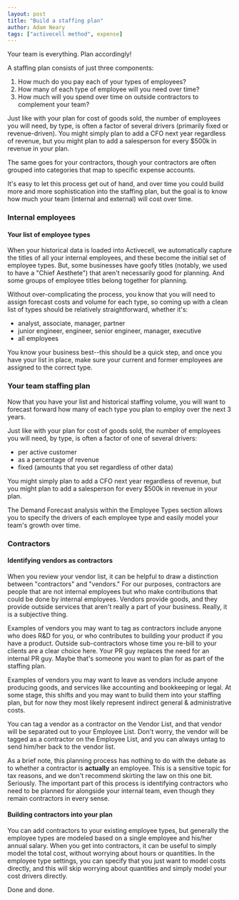 ```yaml
---
layout: post
title: "Build a staffing plan"
author: Adam Neary
tags: ["activecell method", expense]
---
```


Your team is everything. Plan accordingly!

A staffing plan consists of just three components:

1. How much do you pay each of your types of employees?
2. How many of each type of employee will you need over time?
3. How much will you spend over time on outside contractors to complement your team?

<!-- more -->

Just like with your plan for cost of goods sold, the number of employees you will need, by type, is often a factor of several drivers (primarily fixed or revenue-driven). You might simply plan to add a CFO next year regardless of revenue, but you might plan to add a salesperson for every $500k in revenue in your plan.

The same goes for your contractors, though your contractors are often grouped into categories that map to specific expense accounts.

It's easy to let this process get out of hand, and over time you could build more and more sophistication into the staffing plan, but the goal is to know how much your team (internal and external) will cost over time.

### Internal employees

#### Your list of employee types

When your historical data is loaded into Activecell, we automatically capture the titles of all your internal employees, and these become the initial set of employee types. But, some businesses have goofy titles (notably, we used to have a "Chief Aesthete") that aren't necessarily good for planning. And some groups of employee titles belong together for planning. 

Without over-complicating the process, you know that you will need to assign forecast costs and volume for each type, so coming up with a clean list of types should be relatively straightforward, whether it's:

* analyst, associate, manager, partner
* junior engineer, engineer, senior engineer, manager, executive
* all employees

You know your business best--this should be a quick step, and once you have your list in place, make sure your current and former employees are assigned to the correct type.

### Your team staffing plan

Now that you have your list and historical staffing volume, you will want to forecast forward how many of each type you plan to employ over the next 3 years.

Just like with your plan for cost of goods sold, the number of employees you will need, by type, is often a factor of one of several drivers:

* per active customer
* as a percentage of revenue
* fixed (amounts that you set regardless of other data)

You might simply plan to add a CFO next year regardless of revenue, but you might plan to add a salesperson for every $500k in revenue in your plan.

The Demand Forecast analysis within the Employee Types section allows you to specify the drivers of each employee type and easily model your team's growth over time.

### Contractors

#### Identifying vendors as contractors

When you review your vendor list, it can be helpful to draw a distinction between "contractors" and "vendors." For our purposes, contractors are people that are not internal employees but who make contributions that could be done by internal employees. Vendors provide goods, and they provide outside services that aren't really a part of your business. Really, it is a subjective thing.

Examples of vendors you may want to tag as contractors include anyone who does R&D for you, or who contributes to building your product if you have a product. Outside sub-contractors whose time you re-bill to your clients are a clear choice here. Your PR guy replaces the need for an internal PR guy. Maybe that's someone you want to plan for as part of the staffing plan.

Examples of vendors you may want to leave as vendors include anyone producing goods, and services like accounting and bookkeeping or legal. At some stage, this shifts and you may want to build them into your staffing plan, but for now they most likely represent indirect general & administrative costs.

You can tag a vendor as a contractor on the Vendor List, and that vendor will be separated out to your Employee List. Don't worry, the vendor will be tagged as a contractor on the Employee List, and you can always untag to send him/her back to the vendor list.

As a brief note, this planning process has nothing to do with the debate as to whether a contractor is **actually** an employee. This is a sensitive topic for tax reasons, and we don't recommend skirting the law on this one bit. Seriously. The important part of this process is identifying contractors who need to be planned for alongside your internal team, even though they remain contractors in every sense.

#### Building contractors into your plan

You can add contractors to your existing employee types, but generally the employee types are modeled based on a single employee and his/her annual salary. When you get into contractors, it can be useful to simply model the total cost, without worrying about hours or quantities. In the employee type settings, you can specify that you just want to model costs directly, and this will skip worrying about quantities and simply model your cost drivers directly.

Done and done.

<!-- # Advanced steps for the pros

After your first pass, there are a couple pro-tips that may aid the advanced users or that folks that have been up and running on activecell for some time and want to take their analysis to the next level...

####  -->